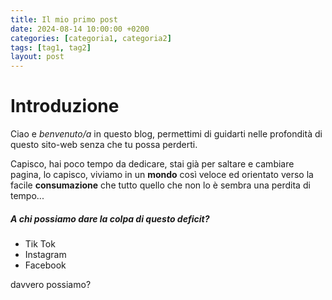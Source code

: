 ```yaml
---
title: Il mio primo post
date: 2024-08-14 10:00:00 +0200
categories: [categoria1, categoria2]
tags: [tag1, tag2]
layout: post
---
```


# Introduzione

Ciao e *benvenuto/a* in questo blog, permettimi di guidarti nelle profondità di questo sito-web senza che tu possa perderti.

Capisco, hai poco tempo da dedicare, stai già per saltare e cambiare pagina, lo capisco, viviamo in un **mondo** così veloce ed orientato verso la facile **consumazione** che tutto quello che non lo è sembra una perdita di tempo... 

##### A chi possiamo dare la colpa di questo deficit?
- Tik Tok
- Instagram
- Facebook

davvero possiamo?